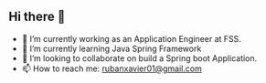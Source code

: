 ## Hi there 👋

<!--
**rubanroy/rubanroy** is a ✨ _special_ ✨ repository because its `README.md` (this file) appears on your GitHub profile.

Here are some ideas to get you started:

-->
 * 🔭 I’m currently working as an Application Engineer at FSS.
 * 🌱 I’m currently learning Java Spring Framework
 * 👯 I’m looking to collaborate on build a Spring boot Application.
 * 📫 How to reach me: rubanxavier01@gmail.com
 <!--
- 👯 I’m looking to collaborate on ...
- 🤔 I’m looking for help with ...
- 💬 Ask me about ...
- 😄 Pronouns: ...
- ⚡ Fun fact: ...
-->
